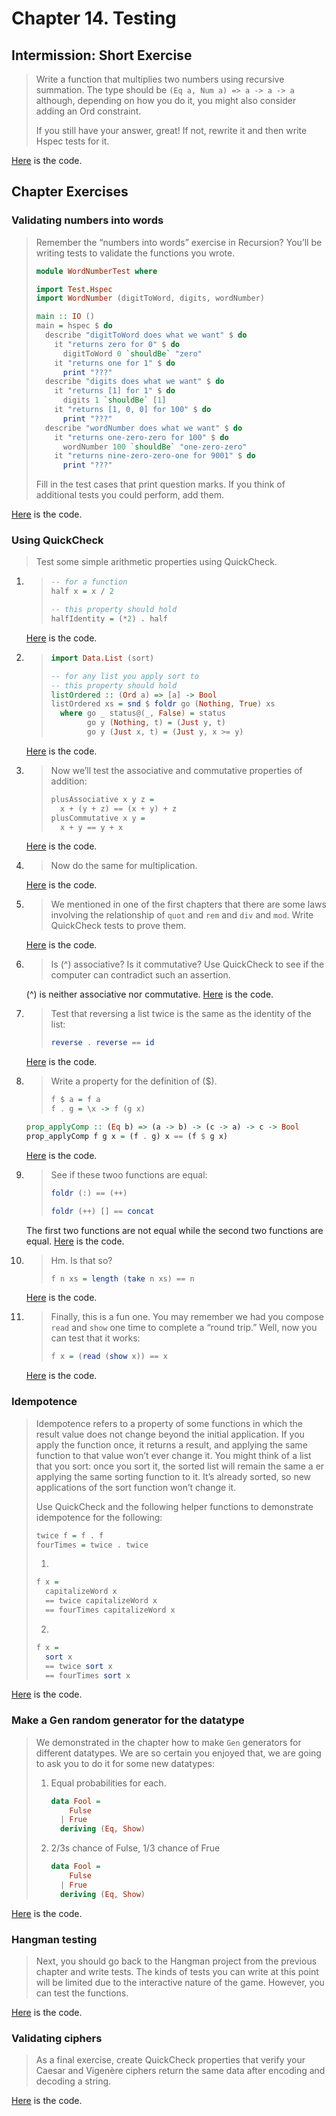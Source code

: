 # Chapter 14. Testing

## Intermission: Short Exercise
> Write a function that multiplies two numbers using recursive summation. The type should be `(Eq a, Num a) => a -> a -> a` although, depending on how you do it, you might also consider adding an Ord constraint.
>
> If you still have your answer, great! If not, rewrite it and then write Hspec tests for it.

[Here](./sumfromone/) is the code.

## Chapter Exercises
### Validating numbers into words
> Remember the “numbers into words” exercise in Recursion? You’ll be writing tests to validate the functions you wrote.
> ```haskell
> module WordNumberTest where
> 
> import Test.Hspec
> import WordNumber (digitToWord, digits, wordNumber)
> 
> main :: IO () 
> main = hspec $ do
>   describe "digitToWord does what we want" $ do
>     it "returns zero for 0" $ do
>       digitToWord 0 `shouldBe` "zero"
>     it "returns one for 1" $ do
>       print "???"
>   describe "digits does what we want" $ do
>     it "returns [1] for 1" $ do
>       digits 1 `shouldBe` [1]
>     it "returns [1, 0, 0] for 100" $ do
>       print "???"
>   describe "wordNumber does what we want" $ do 
>     it "returns one-zero-zero for 100" $ do
>       wordNumber 100 `shouldBe` "one-zero-zero" 
>     it "returns nine-zero-zero-one for 9001" $ do
>       print "???"
> ```
> Fill in the test cases that print question marks. If you think of additional tests you could perform, add them.

[Here](./wordnumber/) is the code.

### Using QuickCheck
> Test some simple arithmetic properties using QuickCheck.
1. > ```haskell
   > -- for a function
   > half x = x / 2
   > 
   > -- this property should hold
   > halfIdentity = (*2) . half
   > ```
   [Here](./quickcheck/1.hs) is the code.
2. > ```haskell
   > import Data.List (sort)
   > 
   > -- for any list you apply sort to
   > -- this property should hold
   > listOrdered :: (Ord a) => [a] -> Bool
   > listOrdered xs = snd $ foldr go (Nothing, True) xs
   >   where go _ status@(_, False) = status
   >         go y (Nothing, t) = (Just y, t)
   >         go y (Just x, t) = (Just y, x >= y)
   > ```
   [Here](./quickcheck/2.hs) is the code.
3. > Now we’ll test the associative and commutative properties of addition:
   > ```haskell
   > plusAssociative x y z =
   >   x + (y + z) == (x + y) + z
   > plusCommutative x y = 
   >   x + y == y + x
   > ```
   [Here](./quickcheck/3.hs) is the code.
4. > Now do the same for multiplication.

   [Here](./quickcheck/4.hs) is the code.
5. > We mentioned in one of the first chapters that there are some laws involving the relationship of `quot` and `rem` and `div` and `mod`. Write QuickCheck tests to prove them.

   [Here](./quickcheck/5.hs) is the code.
6. > Is (^) associative? Is it commutative? Use QuickCheck to see if the computer can contradict such an assertion.

    (^) is neither associative nor commutative. [Here](./quickcheck/6.hs) is the code.
7. > Test that reversing a list twice is the same as the identity of the list:
   > ```haskell
   > reverse . reverse == id
   > ```
   [Here](./quickcheck/7.hs) is the code.
8. > Write a property for the definition of ($).
   > ```haskell
   > f $ a = f a
   > f . g = \x -> f (g x)
   > ```
   ```haskell
   prop_applyComp :: (Eq b) => (a -> b) -> (c -> a) -> c -> Bool
   prop_applyComp f g x = (f . g) x == (f $ g x)
   ```
   [Here](./quickcheck/8.hs) is the code.
9. > See if these twoo functions are equal:
   > ```haskell
   > foldr (:) == (++)
   >
   > foldr (++) [] == concat
   > ```
   The first two functions are not equal while the second two functions are equal. [Here](./quickcheck/9.hs) is the code.
10. > Hm. Is that so?
    > ```haskell
    > f n xs = length (take n xs) == n
    > ```
    [Here](./quickcheck/10.hs) is the code.
11. > Finally, this is a fun one. You may remember we had you compose `read` and `show` one time to complete a “round trip.” Well, now you can test that it works:
    > ```haskell
    > f x = (read (show x)) == x
    > ```
    [Here](./quickcheck/11.hs) is the code.

### Idempotence
> Idempotence refers to a property of some functions in which the result value does not change beyond the initial application. If you apply the function once, it returns a result, and applying the same function to that value won’t ever change it. You might think of a list that you sort: once you sort it, the sorted list will remain the same a er applying the same sorting function to it. It’s already sorted, so new applications of the sort function won’t change it.
>
> Use QuickCheck and the following helper functions to demonstrate idempotence for the following:
> ```haskell
> twice f = f . f
> fourTimes = twice . twice
> ```
> 1.
> ```haskell
> f x =
>   capitalizeWord x
>   == twice capitalizeWord x
>   == fourTimes capitalizeWord x
> ```
> 2. 
> ```haskell
> f x =
>   sort x
>   == twice sort x
>   == fourTimes sort x
> ```
[Here](./idempotence.hs) is the code.

### Make a Gen random generator for the datatype
> We demonstrated in the chapter how to make `Gen` generators for different datatypes. We are so certain you enjoyed that, we are going to ask you to do it for some new datatypes:
> 1. Equal probabilities for each.
>    ```haskell
>    data Fool =
>        Fulse
>      | Frue
>      deriving (Eq, Show)
>    ```
> 2. 2/3s chance of Fulse, 1/3 chance of Frue
>    ```haskell
>    data Fool =
>        Fulse
>      | Frue
>      deriving (Eq, Show)
>    ```
[Here](./gen.hs) is the code.

### Hangman testing
> Next, you should go back to the Hangman project from the previous chapter and write tests. The kinds of tests you can write at this point will be limited due to the interactive nature of the game. However, you can test the functions.

[Here](./hangman/) is the code.

### Validating ciphers
> As a final exercise, create QuickCheck properties that verify your Caesar and Vigenère ciphers return the same data after encoding and decoding a string.

[Here](./cipher.hs) is the code.
